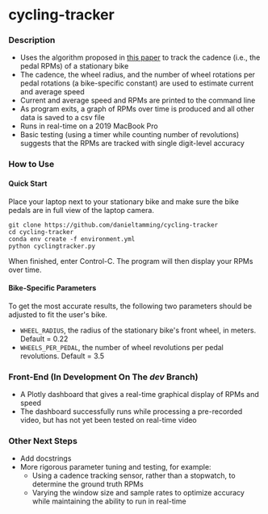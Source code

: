 # cycling-tracker

### Description
 - Uses the algorithm proposed in [this paper](https://www.researchgate.net/profile/Ross_Cutler/publication/3813403_Real-time_periodic_motion_detection_analysis_and_applications/links/5969c77baca2728ca6803943/Real-time-periodic-motion-detection-analysis-and-applications.pdf) to track the cadence (i.e., the pedal RPMs) of a stationary bike
 - The cadence, the wheel radius, and the number of wheel rotations per pedal rotations (a bike-specific constant) are used to estimate current and average speed
 - Current and average speed and RPMs are printed to the command line
 - As program exits, a graph of RPMs over time is produced and all other data is saved to a csv file
 - Runs in real-time on a 2019 MacBook Pro
 - Basic testing (using a timer while counting number of revolutions) suggests that the RPMs are tracked with single digit-level accuracy

### How to Use

#### Quick Start
Place your laptop next to your stationary bike and make sure the bike pedals are in full view of the laptop camera. 
```
git clone https://github.com/danieltamming/cycling-tracker
cd cycling-tracker
conda env create -f environment.yml
python cyclingtracker.py
```
When finished, enter Control-C. The program will then display your RPMs over time.

#### Bike-Specific Parameters
To get the most accurate results, the following two parameters should be adjusted to fit the user's bike. 

 - `WHEEL_RADIUS`, the radius of the stationary bike's front wheel, in meters. Default = 0.22
 - `WHEELS_PER_PEDAL`, the number of wheel revolutions per pedal revolutions. Default = 3.5

### Front-End (In Development On The *dev* Branch)
 - A Plotly dashboard that gives a real-time graphical display of RPMs and speed
 - The dashboard successfully runs while processing a pre-recorded video, but has not yet been tested on real-time video

### Other Next Steps
 - Add docstrings
 - More rigorous parameter tuning and testing, for example:
   - Using a cadence tracking sensor, rather than a stopwatch, to determine the ground truth RPMs
   - Varying the window size and sample rates to optimize accuracy while maintaining the ability to run in real-time